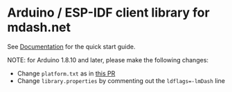 # Arduino / ESP-IDF client library for mdash.net

See [Documentation](https://mdash.net/docs/) for the quick start guide.

NOTE: for Arduino 1.8.10 and later, please make the following changes:

- Change `platform.txt` as in [this PR](https://github.com/espressif/arduino-esp32/pull/4209/commits/183964aa93b7039d11813fd60aba7e8170caa4b8)
- Change `library.properties` by commenting out the `ldflags=-lmDash` line
